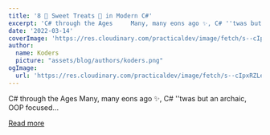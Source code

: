 ```yaml
---
title: '8 🍨 Sweet Treats 🍨 in Modern C#'
excerpt: 'C# through the Ages     Many, many eons ago ✨, C# ''twas but an archaic, OOP focused...'
date: '2022-03-14'
coverImage: 'https://res.cloudinary.com/practicaldev/image/fetch/s--cIpxRZLe--/c_imagga_scale,f_auto,fl_progressive,h_420,q_auto,w_1000/https://dev-to-uploads.s3.amazonaws.com/uploads/articles/oqy9wgjo4oxbbvogt18u.jpg'
author:
  name: Koders
  picture: "assets/blog/authors/koders.png"
ogImage:
  url: 'https://res.cloudinary.com/practicaldev/image/fetch/s--cIpxRZLe--/c_imagga_scale,f_auto,fl_progressive,h_420,q_auto,w_1000/https://dev-to-uploads.s3.amazonaws.com/uploads/articles/oqy9wgjo4oxbbvogt18u.jpg'
---
```


C# through the Ages     Many, many eons ago ✨, C# ''twas but an archaic, OOP focused...

[Read more](https://dev.to/htissink/8-new-things-in-modern-c-1a2b)
